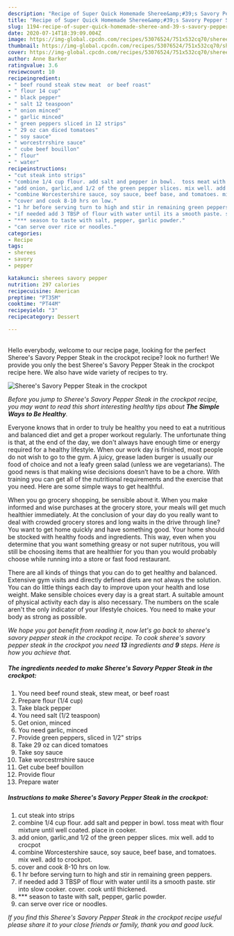 ```yaml
---
description: "Recipe of Super Quick Homemade Sheree&amp;#39;s Savory Pepper Steak in the crockpot"
title: "Recipe of Super Quick Homemade Sheree&amp;#39;s Savory Pepper Steak in the crockpot"
slug: 1194-recipe-of-super-quick-homemade-sheree-and-39-s-savory-pepper-steak-in-the-crockpot
date: 2020-07-14T18:39:09.004Z
image: https://img-global.cpcdn.com/recipes/53076524/751x532cq70/sherees-savory-pepper-steak-in-the-crockpot-recipe-main-photo.jpg
thumbnail: https://img-global.cpcdn.com/recipes/53076524/751x532cq70/sherees-savory-pepper-steak-in-the-crockpot-recipe-main-photo.jpg
cover: https://img-global.cpcdn.com/recipes/53076524/751x532cq70/sherees-savory-pepper-steak-in-the-crockpot-recipe-main-photo.jpg
author: Anne Barker
ratingvalue: 3.6
reviewcount: 10
recipeingredient:
- " beef round steak stew meat  or beef roast"
- " flour 14 cup"
- " black pepper"
- " salt 12 teaspoon"
- " onion minced"
- " garlic minced"
- " green peppers sliced in 12 strips"
- " 29 oz can diced tomatoes"
- " soy sauce"
- " worcestrrshire sauce"
- " cube beef bouillon"
- " flour"
- " water"
recipeinstructions:
- "cut steak into strips"
- "combine 1/4 cup flour. add salt and pepper in bowl.  toss meat with flour mixture until well coated. place in cooker."
- "add onion, garlic,and 1/2 of the green pepper slices. mix well. add to crocpot"
- "combine Worcestershire sauce, soy sauce, beef base, and tomatoes. mix well. add to crockpot."
- "cover and cook 8-10 hrs on low."
- "1 hr before serving turn to high and stir in remaining green peppers."
- "if needed add 3 TBSP of flour with water until its a smooth paste. stir into slow cooker. cover. cook until thickened."
- "*** season to taste with salt, pepper, garlic powder."
- "can serve over rice or noodles."
categories:
- Recipe
tags:
- sherees
- savory
- pepper

katakunci: sherees savory pepper 
nutrition: 297 calories
recipecuisine: American
preptime: "PT35M"
cooktime: "PT44M"
recipeyield: "3"
recipecategory: Dessert

---
```

<br>
Hello everybody, welcome to our recipe page, looking for the perfect Sheree&#39;s Savory Pepper Steak in the crockpot recipe? look no further! We provide you only the best Sheree&#39;s Savory Pepper Steak in the crockpot recipe here. We also have wide variety of recipes to try.
<br>


![Sheree&#39;s Savory Pepper Steak in the crockpot](https://img-global.cpcdn.com/recipes/53076524/751x532cq70/sherees-savory-pepper-steak-in-the-crockpot-recipe-main-photo.jpg)

<i>Before you jump to Sheree&#39;s Savory Pepper Steak in the crockpot recipe, you may want to read this short interesting healthy tips about <strong>The Simple Ways to Be Healthy</strong>.</i>

Everyone knows that in order to truly be healthy you need to eat a nutritious and balanced diet and get a proper workout regularly. The unfortunate thing is that, at the end of the day, we don't always have enough time or energy required for a healthy lifestyle. When our work day is finished, most people do not wish to go to the gym. A juicy, grease laden burger is usually our food of choice and not a leafy green salad (unless we are vegetarians). The good news is that making wise decisions doesn’t have to be a chore. With training you can get all of the nutritional requirements and the exercise that you need. Here are some simple ways to get healthful.

When you go grocery shopping, be sensible about it. When you make informed and wise purchases at the grocery store, your meals will get much healthier immediately. At the conclusion of your day do you really want to deal with crowded grocery stores and long waits in the drive through line? You want to get home quickly and have something good. Your home should be stocked with healthy foods and ingredients. This way, even when you determine that you want something greasy or not super nutritous, you will still be choosing items that are healthier for you than you would probably choose while running into a store or fast food restaurant.

There are all kinds of things that you can do to get healthy and balanced. Extensive gym visits and directly defined diets are not always the solution. You can do little things each day to improve upon your health and lose weight. Make sensible choices every day is a great start. A suitable amount of physical activity each day is also necessary. The numbers on the scale aren't the only indicator of your lifestyle choices. You need to make your body as strong as possible. 


<i>We hope you got benefit from reading it, now let's go back to sheree&#39;s savory pepper steak in the crockpot recipe. To cook sheree&#39;s savory pepper steak in the crockpot you need <strong>13</strong> ingredients and <strong>9</strong> steps. Here is how you achieve that.
</i>

##### The ingredients needed to make Sheree&#39;s Savory Pepper Steak in the crockpot:

1. You need  beef round steak, stew meat,  or beef roast
1. Prepare  flour (1/4 cup)
1. Take  black pepper
1. You need  salt (1/2 teaspoon)
1. Get  onion, minced
1. You need  garlic, minced
1. Provide  green peppers, sliced in 1/2&#34; strips
1. Take  29 oz can diced tomatoes
1. Take  soy sauce
1. Take  worcestrrshire sauce
1. Get  cube beef bouillon
1. Provide  flour
1. Prepare  water


##### Instructions to make Sheree&#39;s Savory Pepper Steak in the crockpot:

1. cut steak into strips
1. combine 1/4 cup flour. add salt and pepper in bowl.  toss meat with flour mixture until well coated. place in cooker.
1. add onion, garlic,and 1/2 of the green pepper slices. mix well. add to crocpot
1. combine Worcestershire sauce, soy sauce, beef base, and tomatoes. mix well. add to crockpot.
1. cover and cook 8-10 hrs on low.
1. 1 hr before serving turn to high and stir in remaining green peppers.
1. if needed add 3 TBSP of flour with water until its a smooth paste. stir into slow cooker. cover. cook until thickened.
1. *** season to taste with salt, pepper, garlic powder.
1. can serve over rice or noodles.


<i>If you find this Sheree&#39;s Savory Pepper Steak in the crockpot recipe useful please share it to your close friends or family, thank you and good luck.</i>
